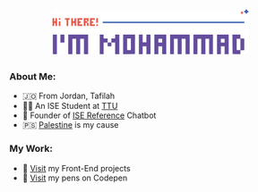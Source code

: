 <h1 align='center'>
    <img src='./logo.svg' height='80px'>
</h1>

### About Me:
* 🇯🇴 From Jordan, Tafilah
* 👨‍🎓 An ISE Student at [TTU](http://www.ttu.edu.jo)
* 🦾 Founder of [ISE Reference](https://t.me/ise_reference_bot) Chatbot
* 🇵🇸 [Palestine](https://twitter.com/hashtag/FreePalestine) is my cause

### My Work:
- 🚀 [Visit](https://github.com/mohammadjarabah/Front-End-Projects) my Front-End projects
- 🌱 [Visit](https://codepen.io/mohammadjarabah) my pens on Codepen
<!-- - ⭐ [Visit]() my personal website -->
